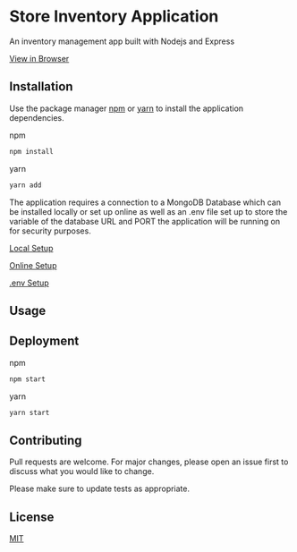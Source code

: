 # Store Inventory Application

An inventory management app built with Nodejs and Express

[View in Browser](https://peaceful-spire-15894.herokuapp.com/inventory)

## Installation

Use the package manager [npm](https://www.npmjs.com/) or [yarn](https://yarnpkg.com/) to install the application dependencies.

npm
```bash
npm install 
```
yarn
```bash
yarn add 
```

The application requires a connection to a MongoDB Database which can be installed locally or set up online as well as an .env file set up to store the variable of the database URL and PORT the application will be running on for security purposes. 

[Local Setup](https://docs.mongodb.com/manual/administration/install-community/) 

[Online Setup](https://docs.atlas.mongodb.com/getting-started/)

[.env Setup](https://www.npmjs.com/package/dotenv)

## Usage


## Deployment

npm
```bash
npm start
```

yarn
```bash
yarn start
```


## Contributing
Pull requests are welcome. For major changes, please open an issue first to discuss what you would like to change.

Please make sure to update tests as appropriate.

## License
[MIT](https://choosealicense.com/licenses/mit/)

